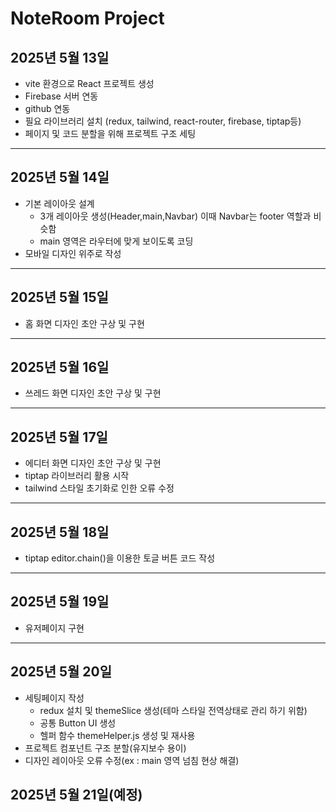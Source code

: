 # NoteRoom Project

## 2025년 5월 13일
- vite 환경으로 React 프로젝트 생성
- Firebase 서버 연동
- github 연동
- 필요 라이브러리 설치 (redux, tailwind, react-router, firebase, tiptap등)
- 페이지 및 코드 분할을 위해 프로젝트 구조 세팅
---
## 2025년 5월 14일
- 기본 레이아웃 설계
    - 3개 레이아웃 생성(Header,main,Navbar) 이때 Navbar는 footer 역할과 비슷함
    - main 영역은 라우터에 맞게 보이도록 코딩
- 모바일 디자인 위주로 작성
---
## 2025년 5월 15일
- 홈 화면 디자인 초안 구상 및 구현
---

## 2025년 5월 16일
- 쓰레드 화면 디자인 초안 구상 및 구현
---

## 2025년 5월 17일
- 에디터 화면 디자인 초안 구상 및 구현
- tiptap 라이브러리 활용 시작
- tailwind 스타일 초기화로 인한 오류 수정
---
## 2025년 5월 18일
- tiptap editor.chain()을 이용한 토글 버튼 코드 작성
---

## 2025년 5월 19일
- 유저페이지 구현
---
## 2025년 5월 20일
- 세팅페이지 작성
    - redux 설치 및 themeSlice 생성(테마 스타일 전역상태로 관리 하기 위함)
    - 공통 Button UI 생성
    - 헬퍼 함수 themeHelper.js 생성 및 재사용
- 프로젝트 컴포넌트 구조 분할(유지보수 용이)
- 디자인 레이아웃 오류 수정(ex : main 영역 넘침 현상 해결)

## 2025년 5월 21일(예정)
